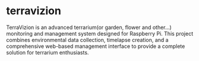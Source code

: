# terravizion
TerraVizion is an advanced terrarium(or garden, flower and other...) monitoring and management system designed for Raspberry Pi. This project combines environmental data collection, timelapse creation, and a comprehensive web-based management interface to provide a complete solution for terrarium enthusiasts.

